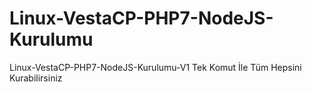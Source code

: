 # Linux-VestaCP-PHP7-NodeJS-Kurulumu
Linux-VestaCP-PHP7-NodeJS-Kurulumu-V1
Tek Komut İle Tüm Hepsini Kurabilirsiniz
